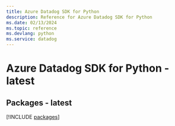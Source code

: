 ```yaml
---
title: Azure Datadog SDK for Python
description: Reference for Azure Datadog SDK for Python
ms.date: 02/13/2024
ms.topic: reference
ms.devlang: python
ms.service: datadog
---
```

# Azure Datadog SDK for Python - latest
## Packages - latest
[!INCLUDE [packages](datadog-index.md)]